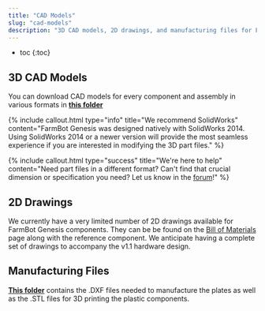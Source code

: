 ```yaml
---
title: "CAD Models"
slug: "cad-models"
description: "3D CAD models, 2D drawings, and manufacturing files for FarmBot Genesis"
---
```


* toc
{:toc}

## 3D CAD Models
You can download CAD models for every component and assembly in various formats in **[this folder](https://drive.google.com/folderview?id=0B-wExYzQcnp3UlhaYTllM1JUVjA&usp=sharing)**

{%
include callout.html
type="info"
title="We recommend SolidWorks"
content="FarmBot Genesis was designed natively with SolidWorks 2014. Using SolidWorks 2014 or a newer version will provide the most seamless experience if you are interested in modifying the 3D part files."
%}



{%
include callout.html
type="success"
title="We're here to help"
content="Need part files in a different format? Can't find that crucial dimension or specification you need? Let us know in the [forum](http://forum.farmbot.org)!"
%}

## 2D Drawings
We currently have a very limited number of 2D drawings available for FarmBot Genesis components. They can be be found on the [Bill of Materials](bill-of-materials.md) page along with the reference component. We anticipate having a complete set of drawings to accompany the v1.1 hardware design.

## Manufacturing Files
**[This folder](https://drive.google.com/folderview?id=0B-wExYzQcnp3RUh5YUNEYmVRZUE&usp=sharing)** contains the .DXF files needed to manufacture the plates as well as the .STL files for 3D printing the plastic components.
